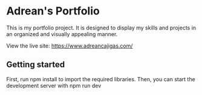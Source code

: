# Adrean's Portfolio

This is my portfolio project. It is designed to display my skills and projects in an organized and visually appealing manner.

View the live site: https://www.adreancajigas.com/

## Getting started
First, run npm install to import the required libraries. Then, you can start the development server with npm run dev

